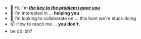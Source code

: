 - 👋 Hi, I'm <b><u><i>the key to the problem i gave you</b></u></i>
- 👀 I’m interested in ... <b>helping you</b> 
- 💞️ I’m looking to collaborate on ... this hunt we're stuck doing 
- 📫 How to reach me ... <b>you don't.</b>
- be qb lbh?
<!---
#7924
--->

<!--- to avoid confusion, im straight up just going to tell you that 
this entire readme is relevant for only this question, but what you find
here may be needed later --->
